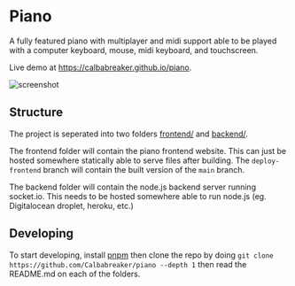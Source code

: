 # Piano

A fully featured piano with multiplayer and midi support able to be played
with a computer keyboard, mouse, midi keyboard, and touchscreen.

Live demo at https://calbabreaker.github.io/piano.

![screenshot](https://github.com/Calbabreaker/piano/assets/57030377/3159a33b-1c85-4698-8e0a-48383975d7b4)

## Structure

The project is seperated into two folders [frontend/](./frontend) and [backend/](./backend).

The frontend folder will contain the piano frontend website. This can just be
hosted somewhere statically able to serve files after building. The
`deploy-frontend` branch will contain the built version of the `main` branch.

The backend folder will contain the node.js backend server running socket.io. This needs
to be hosted somewhere able to run node.js (eg. Digitalocean droplet, heroku, etc.)

## Developing

To start developing, install [pnpm](https://pnpm.io/) then clone the
repo by doing `git clone https://github.com/Calbabreaker/piano --depth 1` then
read the README.md on each of the folders.
